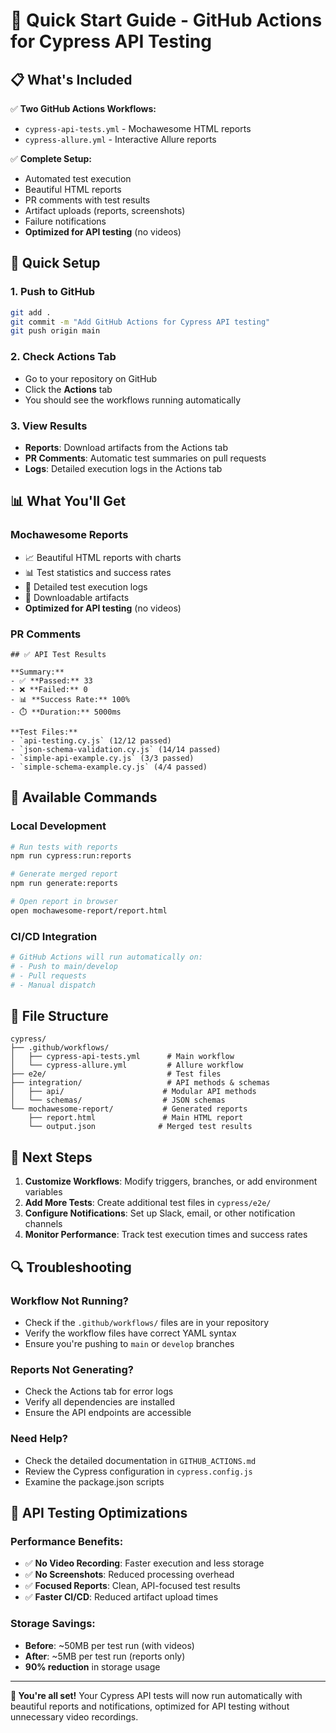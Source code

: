 # 🚀 Quick Start Guide - GitHub Actions for Cypress API Testing

## 📋 What's Included

✅ **Two GitHub Actions Workflows:**
- `cypress-api-tests.yml` - Mochawesome HTML reports
- `cypress-allure.yml` - Interactive Allure reports

✅ **Complete Setup:**
- Automated test execution
- Beautiful HTML reports
- PR comments with test results
- Artifact uploads (reports, screenshots)
- Failure notifications
- **Optimized for API testing** (no videos)

## 🎯 Quick Setup

### 1. **Push to GitHub**
```bash
git add .
git commit -m "Add GitHub Actions for Cypress API testing"
git push origin main
```

### 2. **Check Actions Tab**
- Go to your repository on GitHub
- Click the **Actions** tab
- You should see the workflows running automatically

### 3. **View Results**
- **Reports**: Download artifacts from the Actions tab
- **PR Comments**: Automatic test summaries on pull requests
- **Logs**: Detailed execution logs in the Actions tab

## 📊 What You'll Get

### **Mochawesome Reports**
- 📈 Beautiful HTML reports with charts
- 📊 Test statistics and success rates
- 🎯 Detailed test execution logs
- 📁 Downloadable artifacts
- **Optimized for API testing** (no videos)

### **PR Comments**
```
## ✅ API Test Results

**Summary:**
- ✅ **Passed:** 33
- ❌ **Failed:** 0
- 📊 **Success Rate:** 100%
- ⏱️ **Duration:** 5000ms

**Test Files:**
- `api-testing.cy.js` (12/12 passed)
- `json-schema-validation.cy.js` (14/14 passed)
- `simple-api-example.cy.js` (3/3 passed)
- `simple-schema-example.cy.js` (4/4 passed)
```

## 🔧 Available Commands

### **Local Development**
```bash
# Run tests with reports
npm run cypress:run:reports

# Generate merged report
npm run generate:reports

# Open report in browser
open mochawesome-report/report.html
```

### **CI/CD Integration**
```bash
# GitHub Actions will run automatically on:
# - Push to main/develop
# - Pull requests
# - Manual dispatch
```

## 📁 File Structure

```
cypress/
├── .github/workflows/
│   ├── cypress-api-tests.yml      # Main workflow
│   └── cypress-allure.yml         # Allure workflow
├── e2e/                           # Test files
├── integration/                   # API methods & schemas
│   ├── api/                      # Modular API methods
│   └── schemas/                  # JSON schemas
└── mochawesome-report/           # Generated reports
    ├── report.html               # Main HTML report
    └── output.json              # Merged test results
```

## 🎉 Next Steps

1. **Customize Workflows**: Modify triggers, branches, or add environment variables
2. **Add More Tests**: Create additional test files in `cypress/e2e/`
3. **Configure Notifications**: Set up Slack, email, or other notification channels
4. **Monitor Performance**: Track test execution times and success rates

## 🔍 Troubleshooting

### **Workflow Not Running?**
- Check if the `.github/workflows/` files are in your repository
- Verify the workflow files have correct YAML syntax
- Ensure you're pushing to `main` or `develop` branches

### **Reports Not Generating?**
- Check the Actions tab for error logs
- Verify all dependencies are installed
- Ensure the API endpoints are accessible

### **Need Help?**
- Check the detailed documentation in `GITHUB_ACTIONS.md`
- Review the Cypress configuration in `cypress.config.js`
- Examine the package.json scripts

## 🎯 API Testing Optimizations

### **Performance Benefits:**
- ✅ **No Video Recording**: Faster execution and less storage
- ✅ **No Screenshots**: Reduced processing overhead
- ✅ **Focused Reports**: Clean, API-focused test results
- ✅ **Faster CI/CD**: Reduced artifact upload times

### **Storage Savings:**
- **Before**: ~50MB per test run (with videos)
- **After**: ~5MB per test run (reports only)
- **90% reduction** in storage usage

---

**🎯 You're all set!** Your Cypress API tests will now run automatically with beautiful reports and notifications, optimized for API testing without unnecessary video recordings.

